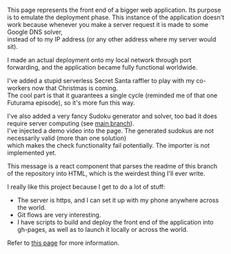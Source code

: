 This page represents the front end of a bigger web application.
Its purpose is to emulate the deployment phase. 
This instance of the application doesn't work because whenever you make a server request it is made to some Google DNS solver,  
instead of to my IP address (or any other address where my server would sit).

I made an actual deployment onto my local network through port forwarding, and the application became fully functional worldwide.

I've added a stupid serverless Secret Santa raffler to play with my co-workers now that Christmas is coming.  
The cool part is that it guarantees a single cycle (reminded me of that one Futurama episode), so it's more fun this way.

I've also added a very fancy Sudoku generator and solver, too bad it does require server computing (see [main branch](https://github.com/Lucas1774/Web-app/tree/master/server)).  
I've injected a demo video into the page. The generated sudokus are not necessarily valid (more than one solution)  
which makes the check functionality fail potentially. The importer is not implemented yet.

This message is a react component that parses the readme of this branch of the repository into HTML, which is the weirdest thing I'll ever write.

I really like this project because I get to do a lot of stuff:
- The server is https, and I can set it up with my phone anywhere across the world.
- Git flows are very interesting.
- I have scripts to build and deploy the front end of the application into gh-pages, as well as to launch it locally or across the world.

Refer to [this page](https://github.com/Lucas1774/Web-app) for more information.
